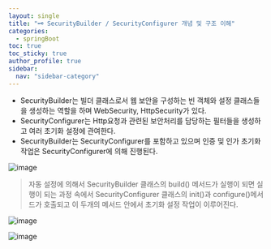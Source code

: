 ```yaml
---
layout: single
title: "🗝️ SecurityBuilder / SecurityConfigurer 개념 및 구조 이해"
categories:
  - springBoot
toc: true
toc_sticky: true
author_profile: true
sidebar:
  nav: "sidebar-category"
---
```


- SecurityBuilder는 빌더 클래스로서 웹 보안을 구성하는 빈 객체와 설정 클래스들을 생성하는 역할을 하며 WebSecurity, HttpSecurity가 있다.
- SecurityConfigurer는 Http요청과 관련된 보안처리를 담당하는 필터들을 생성하고 여러 초기화 설정에 관여한다.
- SecurityBuilder는 SecurityConfigurer를 포함하고 있으며 인증 및 인가 초기화 작업은 SecurityConfigurer에 의해 진행된다.

![image](https://github.com/user-attachments/assets/daf63779-9e95-4fef-a0e4-ccb7bbe396fe)

> 자동 설정에 의해서 SecurityBuilder 클래스의 build() 메서드가 실행이 되면 실행이 되는 과정 속에서 SecurityConfigurer 클래스의 init()과 configure()메서드가 호출되고 이 두개의 메서드 안에서 초기화 설정 작업이 이루어진다.

![image](https://github.com/user-attachments/assets/6d51d1cc-610d-419b-bc60-2817740883df)

![image](https://github.com/user-attachments/assets/ca156d9e-f8fb-42cc-8755-5b2c965a17e9)
